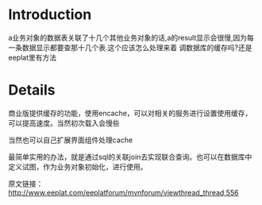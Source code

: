 # Introduction #

a业务对象的数据表关联了十几个其他业务对象的话,a的result显示会很慢,因为每一条数据显示都要查那十几个表.这个应该怎么处理来着
调数据库的缓存吗?还是eeplat里有方法


# Details #

商业版提供缓存的功能，使用encache，可以对相关的服务进行设置使用缓存，可以提高速度。当然初次载入会慢些

当然也可以自己扩展界面组件处理cache

最简单实用的办法，就是通过sql的关联join去实现联合查询。也可以在数据库中定义试图，作为业务对象初始化，进行使用。

原文链接：
http://www.eeplat.com/eeplatforum/mvnforum/viewthread_thread,556
